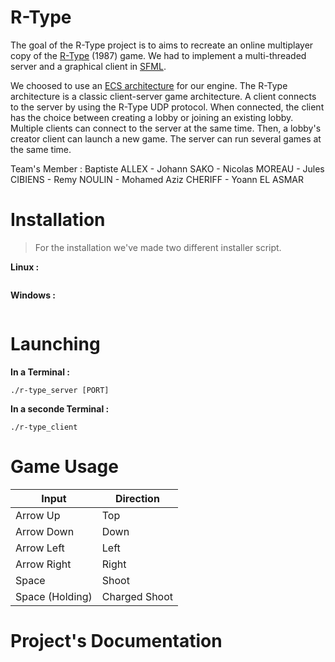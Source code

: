 # R-Type

The goal of the R-Type project is to aims to recreate an online multiplayer copy of the [R-Type](https://fr.wikipedia.org/wiki/R-Type) (1987) game. We had to implement a multi-threaded server and a graphical client in [SFML](https://www.sfml-dev.org/).

We choosed to use an [ECS architecture](https://en.wikipedia.org/wiki/Entity%E2%80%93component%E2%80%93system) for our engine. The R-Type architecture is a classic client-server game architecture. A client connects to the server by using the R-Type UDP protocol. When connected, the client has the choice between creating a lobby or joining an existing lobby. Multiple clients can connect to the server at the same time. Then, a lobby's creator client can launch a new game. The server can run several games at the same time.

Team's Member : Baptiste ALLEX - Johann SAKO - Nicolas MOREAU - Jules CIBIENS - Remy NOULIN - Mohamed Aziz CHERIFF - Yoann EL ASMAR

# Installation
> For the installation we've made two different installer script.

**Linux :**
```
```
**Windows :**
```
```

# Launching

**In a Terminal :**
```
./r-type_server [PORT]
```

**In a seconde Terminal :**
```
./r-type_client
```

# Game Usage

Input           | Direction    
----------------|--------------
Arrow Up        | Top          
Arrow Down      | Down         
Arrow Left      | Left         
Arrow Right     | Right        
Space           | Shoot        
Space (Holding) | Charged Shoot

# Project's Documentation

